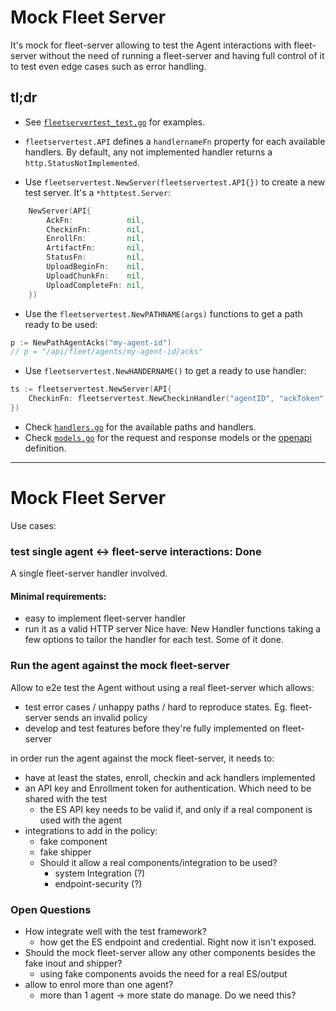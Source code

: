# Mock Fleet Server

It's mock for fleet-server allowing to test the Agent interactions with
fleet-server without the need of running a fleet-server and having full
control of it to test even edge cases such as error handling.

## tl;dr

- See [`fleetservertest_test.go`](fleetserver_test.go) for examples.

- `fleetservertest.API` defines a `handlernameFn` property for each available handlers. By default, any not implemented handler returns a `http.StatusNotImplemented`.

- Use `fleetservertest.NewServer(fleetservertest.API{})` to create a new test server. It's a `*httptest.Server`:

```go
	NewServer(API{
		AckFn:            nil,
		CheckinFn:        nil,
		EnrollFn:         nil,
		ArtifactFn:       nil,
		StatusFn:         nil,
		UploadBeginFn:    nil,
		UploadChunkFn:    nil,
		UploadCompleteFn: nil,
	})
```

- Use the `fleetservertest.NewPATHNAME(args)` functions to get a path ready to be used:
```go
p := NewPathAgentAcks("my-agent-id")
// p = "/api/fleet/agents/my-agent-id/acks"
```

- Use `fleetservertest.NewHANDERNAME()` to get a ready to use handler:
```go
ts := fleetservertest.NewServer(API{
	CheckinFn: fleetservertest.NewCheckinHandler("agentID", "ackToken", false),
})
```

- Check [`handlers.go`](handlers.go) for the available paths and handlers.
- Check [`models.go`](models.go) for the request and response models or the [openapi](https://petstore.swagger.io/?url=https://raw.githubusercontent.com/elastic/fleet-server/main/model/openapi.yml#/) definition.

---------------------------------------------------------

# Mock Fleet Server

Use cases:

### test single agent <-> fleet-serve interactions: Done
A single fleet-server handler involved.
#### Minimal requirements:
 - easy to implement fleet-server handler
 - run it as a valid HTTP server
Nice  have: New Handler functions taking  a few options to tailor the handler for
each test. Some of it done.

### Run the agent against the mock fleet-server
Allow to e2e test the Agent without using a real fleet-server which allows:
 - test error cases / unhappy paths / hard to reproduce states. Eg. fleet-server sends an invalid policy
 - develop and test features before they're fully implemented on fleet-server

in order run the agent against the mock fleet-server, it needs to:
 - have at least the states, enroll, checkin and ack handlers implemented
 - an API key and Enrollment token for authentication. Which need to be shared with the test
   - the ES API key needs to be valid if, and only if a real component is used with the agent
 - integrations to add in the policy:
   - fake component
   - fake shipper
   - Should it allow a real components/integration to be used?
     - system Integration (?)
     - endpoint-security (?)

### Open Questions
- How integrate well with the test framework?
  - how get the ES endpoint and credential. Right now it isn't exposed.
- Should the mock fleet-server allow any other components besides the fake inout and shipper?
  - using fake components avoids the need for a real ES/output
- allow to enrol more than one agent?
  - more than 1 agent -> more state do manage. Do we need this?
